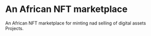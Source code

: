 # An African NFT marketplace 

An African NFT marketplace for minting nad selling of digital assets  Projects.